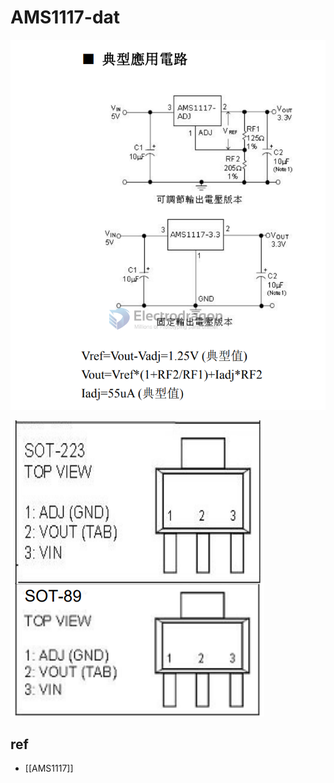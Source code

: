 
# AMS1117-dat 


![](2023-10-18-14-41-35.png)

![](10-25-17-31-01-2023.png)


## ref 

- [[AMS1117]]